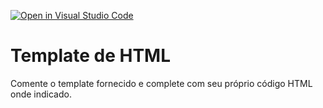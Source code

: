 [![Open in Visual Studio Code](https://classroom.github.com/assets/open-in-vscode-2e0aaae1b6195c2367325f4f02e2d04e9abb55f0b24a779b69b11b9e10269abc.svg)](https://classroom.github.com/online_ide?assignment_repo_id=20542567&assignment_repo_type=AssignmentRepo)
# Template de HTML

Comente o template fornecido e complete com seu próprio código HTML onde indicado.
